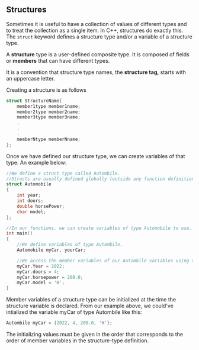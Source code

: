 ## Structures

Sometimes it is useful to have a collection of values of different types and to treat the collection as a single item. In C++, structures do exactly this. The ``struct`` keyword defines a structure type and/or a variable of a structure type. 

A **structure** type is a user-defined composite type. It is composed of fields or **members** that can have different types.

It is a convention that structure type names, the **structure tag,** starts with an uppercase letter.

Creating a structure is as follows
```cpp
struct StructureName{
    member1type member1name;
    member2type member2name;
    member3type member3name;
    .
    .
    .
    memberNtype memberNname;
};
```

Once we have defined our structure type, we can create variables of that type. An example below:
```cpp
//We define a struct type called Autombile. 
//Structs are usually defined globally (outside any function definitions).
struct Automobile
{
    int year;
    int doors;
    double horsePower;
    char model;
};

//In our functions, we can create variables of type Automobile to use.
int main()
{
    //We define variables of type Autombile.
    Automobile myCar, yourCar;

    //We access the member variables of our Autombile variables using the dot operator.
    myCar.Year = 2022;
    myCar.doors = 4;
    myCar.horsepower = 200.0;
    myCar.model = 'H';
}
```

Member variables of a structure type can be initialized at the time the structure variable is declared. From our example above, we could've intialized the variable myCar of type Autombile like this:
```cpp
Autombile myCar = {2022, 4, 200.0, 'H'};
```

The initializing values must be given in the order that corresponds to the order of member variables in the structure-type definition.

